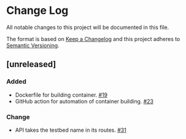 # Change Log

All notable changes to this project will be documented in this file.

The format is based on [Keep a Changelog](http://keepachangelog.com/)
and this project adheres to [Semantic Versioning](http://semver.org/).

## [unreleased]

### Added
- Dockerfile for building container. [#19](https://github.com/IN-CORE/maestro-service/issues/19)
- GitHub action for automation of container building. [#23](https://github.com/IN-CORE/maestro-service/issues/23)

### Change
- API takes the testbed name in its routes. [#31](https://github.com/IN-CORE/maestro-service/issues/31)